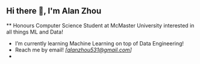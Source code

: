 ## Hi there 👋, I'm Alan Zhou
** Honours Computer Science Student at McMaster University interested in all things ML and Data!

- I’m currently learning Machine Learning on top of Data Engineering!
- Reach me by email! *[alanzhou531@gmail.com]*
-
